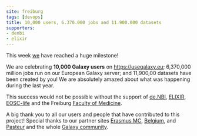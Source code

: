 ```yaml
---
site: freiburg
tags: [devops]
title: 10,000 users, 6.370.000 jobs and 11.900.000 datasets
supporters:
- denbi
- elixir
---
```


This week [we](/freiburg/people) have reached a huge milestone! 

We are celebrating **10,000 Galaxy users** on https://usegalaxy.eu; 6,370,000 million jobs run on our European Galaxy server; and 11,900,00 datasets have been created by you! We are absolutely amazed about what was happening during the last year.

This success would not be possible without the support of [de.NBI](https://www.denbi.de/), [ELIXIR](http://elixir-europe.org/), [EOSC-life](https://www.eosc-portal.eu/eosc-life) and the Freiburg [Faculty of Medicine](http://www.med.uni-freiburg.de).

A big thank you to all our users and people that have contributed to this project! Special thanks to our partner sites [Erasmus MC](https://galaxyproject.eu/erasmusmc/), [Belgium](https://galaxyproject.eu/belgium/), and [Pasteur](https://galaxyproject.eu/pasteur/) and the whole [Galaxy community](https://galaxyproject.org/community/).
